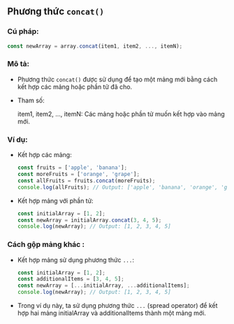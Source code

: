 ## Phương thức `concat()`

### Cú pháp:

```js
const newArray = array.concat(item1, item2, ..., itemN);
```

### Mô tả:

- Phương thức `concat()` được sử dụng để tạo một mảng mới bằng cách kết hợp các mảng hoặc phần tử đã cho.

- Tham số:

  item1, item2, ..., itemN: Các mảng hoặc phần tử muốn kết hợp vào mảng mới.

### Ví dụ:

- Kết hợp các mảng:

  ```js
  const fruits = ['apple', 'banana'];
  const moreFruits = ['orange', 'grape'];
  const allFruits = fruits.concat(moreFruits);
  console.log(allFruits); // Output: ['apple', 'banana', 'orange', 'grape']
  ```

- Kết hợp mảng với phần tử:

  ```js
  const initialArray = [1, 2];
  const newArray = initialArray.concat(3, 4, 5);
  console.log(newArray); // Output: [1, 2, 3, 4, 5]
  ```

### Cách gộp mảng khác :

- Kết hợp mảng sử dụng phương thức `...`:

  ```js
  const initialArray = [1, 2];
  const additionalItems = [3, 4, 5];
  const newArray = [...initialArray, ...additionalItems];
  console.log(newArray); // Output: [1, 2, 3, 4, 5]
  ```

- Trong ví dụ này, ta sử dụng phương thức `...` (spread operator) để kết hợp hai mảng initialArray và additionalItems thành một mảng mới.
